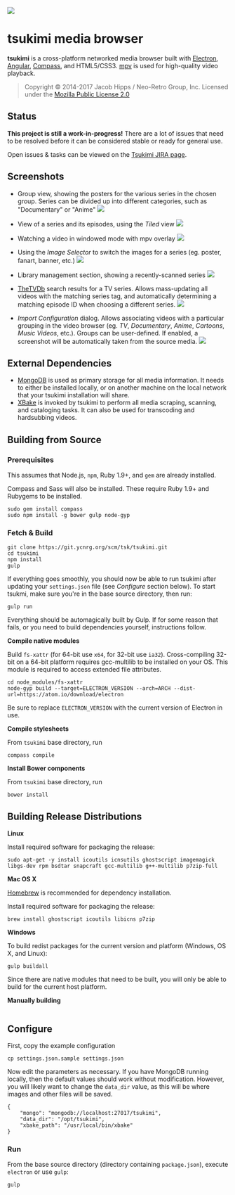
![](https://ycnrg.org/img/tsukimi_logo_v2_96.png)
# tsukimi media browser

__tsukimi__ is a cross-platform networked media browser built with [Electron](https://electron.atom.io/), [Angular](https://angularjs.org/), [Compass](http://compass-style.org/), and HTML5/CSS3. [mpv](https://mpv.io/) is used for high-quality video playback.

> Copyright © 2014-2017 Jacob Hipps / Neo-Retro Group, Inc.
> Licensed under the [Mozilla Public License 2.0](https://www.mozilla.org/en-US/MPL/2.0/)


## Status

__This project is still a work-in-progress!__ There are a lot of issues that need to be resolved before it can be considered stable or ready for general use.

Open issues & tasks can be viewed on the [Tsukimi JIRA page](https://jira.ycnrg.org/projects/TSK).

## Screenshots

- Group view, showing the posters for the various series in the chosen group. Series can be divided up into different categories, such as "Documentary" or "Anime"
![](https://ss.ycnrg.org/jotunn_20170925_033640.png)

- View of a series and its episodes, using the _Tiled_ view
![](https://ss.ycnrg.org/jotunn_20170925_033201.png)

- Watching a video in windowed mode with mpv overlay
![](https://ss.ycnrg.org/jotunn_20170925_035341.png)

- Using the _Image Selector_ to switch the images for a series (eg. poster, fanart, banner, etc.)
![](https://ss.ycnrg.org/jotunn_20170925_033409.png)

- Library management section, showing a recently-scanned series
![](https://ss.ycnrg.org/jotunn_20170218_204607.png)

- [TheTVDb](http://thetvdb.com/) search results for a TV series. Allows mass-updating all videos with the matching series tag, and automatically determining a matching episode ID when choosing a different series.
![](https://ss.ycnrg.org/jotunn_20170218_205715.png)

- _Import Configuration_ dialog. Allows associating videos with a particular grouping in the video browser (eg. _TV_, _Documentary_, _Anime_, _Cartoons_, _Music Videos_, etc.). Groups can be user-defined. If enabled, a screenshot will be automatically taken from the source media.
![](https://ss.ycnrg.org/jotunn_20170218_210051.png)


## External Dependencies

- [MongoDB](https://docs.mongodb.org/manual/installation/) is used as primary storage for all media information. It needs to either be installed locally, or on another machine on the local network that your tsukimi installation will share.
- [XBake](https://bitbucket.org/yellowcrescent/yc_xbake) is invoked by tsukimi to perform all media scraping, scanning, and cataloging tasks. It can also be used for transcoding and hardsubbing videos.

## Building from Source

### Prerequisites

This assumes that Node.js, `npm`, Ruby 1.9+, and `gem` are already installed.

Compass and Sass will also be installed. These require Ruby 1.9+ and Rubygems to be installed.

```
sudo gem install compass
sudo npm install -g bower gulp node-gyp
```

### Fetch & Build

```
git clone https://git.ycnrg.org/scm/tsk/tsukimi.git
cd tsukimi
npm install
gulp
```

If everything goes smoothly, you should now be able to run tsukimi after updating your `settings.json` file
(see _Configure_ section below). To start tsukmi, make sure you're in the base source directory, then run:

```
gulp run
```

Everything should be automagically built by Gulp. If for some reason that fails, or you
need to build dependencies yourself, instructions follow.

__Compile native modules__

Build `fs-xattr` (for 64-bit use `x64`, for 32-bit use `ia32`). Cross-compiling 32-bit on a 64-bit platform
requires gcc-multilib to be installed on your OS. This module is required to access extended file attributes.

```
cd node_modules/fs-xattr
node-gyp build --target=ELECTRON_VERSION --arch=ARCH --dist-url=https://atom.io/download/electron
```

Be sure to replace `ELECTRON_VERSION` with the current version of Electron in use.

__Compile stylesheets__

From `tsukimi` base directory, run

```
compass compile
```

__Install Bower components__

From `tsukimi` base directory, run

```
bower install
```

## Building Release Distributions

__Linux__

Install required software for packaging the release:
```
sudo apt-get -y install icoutils icnsutils ghostscript imagemagick libgs-dev rpm bsdtar snapcraft gcc-multilib g++-multilib p7zip-full
```

__Mac OS X__

[Homebrew](https://brew.sh/) is recommended for dependency installation.

Install required software for packaging the release:
```
brew install ghostscript icoutils libicns p7zip
```

__Windows__



To build redist packages for the current version and platform (Windows, OS X, and Linux):
```
gulp buildall
```

Since there are native modules that need to be built, you will only be able to build for the current host platform.

__Manually building__
```

```

## Configure

First, copy the example configuration

```
cp settings.json.sample settings.json
```

Now edit the parameters as necessary. If you have MongoDB running locally, then the default
values should work without modification. However, you will likely want to change the
`data_dir` value, as this will be where images and other files will be saved.

```
{
    "mongo": "mongodb://localhost:27017/tsukimi",
    "data_dir": "/opt/tsukimi",
    "xbake_path": "/usr/local/bin/xbake"
}
```

### Run

From the base source directory (directory containing `package.json`), execute `electron` or use `gulp`:

```
gulp
```
